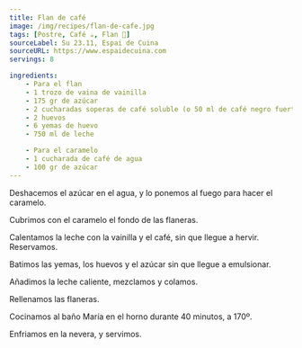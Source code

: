```yaml
---
title: Flan de café
image: /img/recipes/flan-de-cafe.jpg
tags: [Postre, Café ☕, Flan 🍮]
sourceLabel: Su 23.11, Espai de Cuina
sourceURL: https://www.espaidecuina.com
servings: 8

ingredients:
    - Para el flan
    - 1 trozo de vaina de vainilla
    - 175 gr de azúcar
    - 2 cucharadas soperas de café soluble (o 50 ml de café negro fuerte)
    - 2 huevos
    - 6 yemas de huevo
    - 750 ml de leche

    - Para el caramelo
    - 1 cucharada de café de agua
    - 100 gr de azúcar
---
```


Deshacemos el azúcar en el agua, y lo ponemos al fuego para hacer el caramelo.

Cubrimos con el caramelo el fondo de las flaneras.

Calentamos la leche con la vainilla y el café, sin que llegue a hervir.
Reservamos.

Batimos las yemas, los huevos y el azúcar sin que llegue a emulsionar.

Añadimos la leche caliente, mezclamos y colamos.

Rellenamos las flaneras.

Cocinamos al baño María en el horno durante 40 minutos, a 170º.

Enfriamos en la nevera, y servimos.
